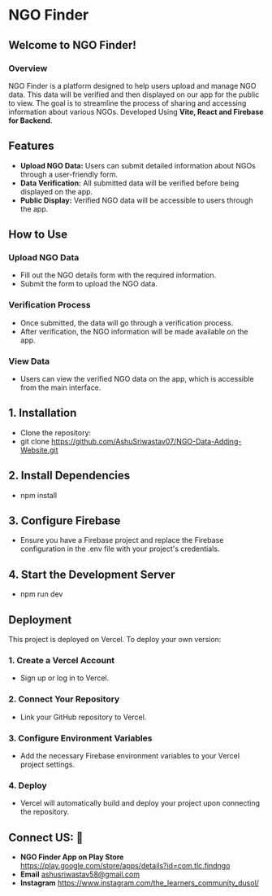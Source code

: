 # NGO Finder 

## Welcome to NGO Finder!

### Overview

NGO Finder is a platform designed to help users upload and manage NGO data. This data will be verified and then displayed on our app for the public to view. The goal is to streamline the process of sharing and accessing information about various NGOs. Developed Using **Vite, React and Firebase for Backend**.


## Features

- **Upload NGO Data:** Users can submit detailed information about NGOs through a user-friendly form.
- **Data Verification:** All submitted data will be verified before being displayed on the app.
- **Public Display:** Verified NGO data will be accessible to users through the app.

## How to Use

### Upload NGO Data

- Fill out the NGO details form with the required information.
- Submit the form to upload the NGO data.

### Verification Process

- Once submitted, the data will go through a verification process.
- After verification, the NGO information will be made available on the app.

### View Data

- Users can view the verified NGO data on the app, which is accessible from the main interface.
## 1. Installation

- Clone the repository:
- git clone https://github.com/AshuSriwastav07/NGO-Data-Adding-Website.git

## 2. Install Dependencies
- npm install

## 3. Configure Firebase

- Ensure you have a Firebase project and replace the Firebase configuration in the .env file with your project's credentials.

## 4. Start the Development Server
- npm run dev   


## Deployment

This project is deployed on Vercel. To deploy your own version:

### 1. Create a Vercel Account

- Sign up or log in to Vercel.

### 2. Connect Your Repository

- Link your GitHub repository to Vercel.
### 3. Configure Environment Variables

- Add the necessary Firebase environment variables to your Vercel project settings.

### 4. Deploy

- Vercel will automatically build and deploy your project upon connecting the repository.

## Connect US: 🔗
* **NGO Finder App on Play Store** https://play.google.com/store/apps/details?id=com.tlc.findngo 
* **Email** ashusriwastav58@gmail.com
* **Instagram** https://www.instagram.com/the_learners_community_dusol/
